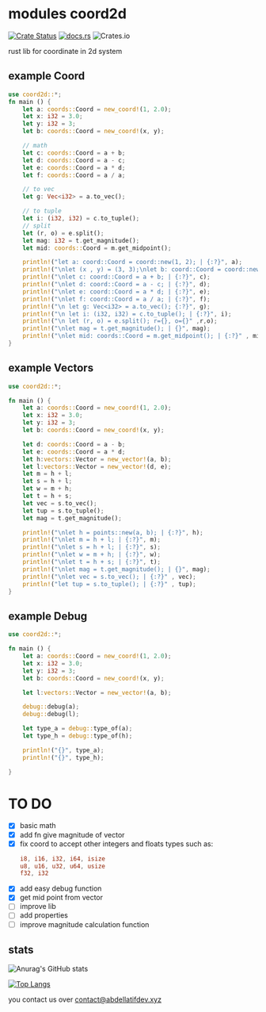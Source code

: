 # modules coord2d
[![Crate Status](https://img.shields.io/crates/v/coord2d?style=for-the-badge)](https://crates.io/crates/coord2d)
[![docs.rs](https://img.shields.io/docsrs/coord2d?style=for-the-badge)](https://docs.rs/coord2d/0.2.2/coord2d/)
![Crates.io](https://img.shields.io/crates/l/coord2d?style=for-the-badge)


rust lib for coordinate in 2d system

## example Coord

```rust
use coord2d::*;
fn main () {
    let a: coords::Coord = new_coord!(1, 2.0);
    let x: i32 = 3.0;
    let y: i32 = 3;
    let b: coords::Coord = new_coord!(x, y);

    // math
    let c: coords::Coord = a + b;
    let d: coords::Coord = a - c;
    let e: coords::Coord = a * d;
    let f: coords::Coord = a / a;

    // to vec
    let g: Vec<i32> = a.to_vec();

    // to tuple
    let i: (i32, i32) = c.to_tuple();
    // split
    let (r, o) = e.split();
    let mag: i32 = t.get_magnitude();
    let mid: coords::Coord = m.get_midpoint();

    println!("let a: coord::Coord = coord::new(1, 2); | {:?}", a);
    println!("\nlet (x , y) = (3, 3);\nlet b: coord::Coord = coord::new(x, y); | {:?}", b);
    println!("\nlet c: coord::Coord = a + b; | {:?}", c);
    println!("\nlet d: coord::Coord = a - c; | {:?}", d);
    println!("\nlet e: coord::Coord = a * d; | {:?}", e);
    println!("\nlet f: coord::Coord = a / a; | {:?}", f);
    println!("\n let g: Vec<i32> = a.to_vec(); {:?}", g);
    println!("\n let i: (i32, i32) = c.to_tuple(); | {:?}", i);
    println!("\n let (r, o) = e.split(); r={}, o={}" ,r,o);
    println!("\nlet mag = t.get_magnitude(); | {}", mag);
    println!("\nlet mid: coords::Coord = m.get_midpoint(); | {:?}" , mid);
}
```
## example Vectors

```rust
use coord2d::*;

fn main () {
    let a: coords::Coord = new_coord!(1, 2.0);
    let x: i32 = 3.0;
    let y: i32 = 3;
    let b: coords::Coord = new_coord!(x, y);

    let d: coords::Coord = a - b;
    let e: coords::Coord = a * d;
    let h:vectors::Vector = new_vector!(a, b);
    let l:vectors::Vector = new_vector!(d, e);
    let m = h + l;
    let s = h + l;
    let w = m + h;
    let t = h + s;
    let vec = s.to_vec();
    let tup = s.to_tuple();
    let mag = t.get_magnitude();

    println!("\nlet h = points::new(a, b); | {:?}", h);
    println!("\nlet m = h + l; | {:?}", m);
    println!("\nlet s = h + l; | {:?}", s);
    println!("\nlet w = m + h; | {:?}", w);
    println!("\nlet t = h + s; | {:?}", t);
    println!("\nlet mag = t.get_magnitude(); | {}", mag);
    println!("\nlet vec = s.to_vec(); | {:?}" , vec);
    println!("let tup = s.to_tuple(); | {:?}" , tup);
}
```

## example Debug

```rust
use coord2d::*;

fn main () {
    let a: coords::Coord = new_coord!(1, 2.0);
    let x: i32 = 3.0;
    let y: i32 = 3;
    let b: coords::Coord = new_coord!(x, y);

    let l:vectors::Vector = new_vector!(a, b);

    debug::debug(a);
    debug::debug(l);

    let type_a = debug::type_of(a);
    let type_h = debug::type_of(h);

    println!("{}", type_a);
    println!("{}", type_h);

}
```

# TO DO

- [X] basic math
- [X] add fn give magnitude of vector
- [X] fix coord to accept other integers and floats types such as:
    ```rust
    i8, i16, i32, i64, isize
    u8, u16, u32, u64, usize
    f32, i32
    ```
- [X] add easy debug function
- [X] get mid point from vector
- [ ] improve lib
- [ ] add properties
- [ ] improve magnitude calculation function

## stats

![Anurag's GitHub stats](https://github-readme-stats.vercel.app/api?username=abdellatif-dev&show_icons=true&theme=radical)

[![Top Langs](https://github-readme-stats.vercel.app/api/top-langs/?username=abdellatif-dev&layout=compact&show_icons=true&theme=radical)](https://github.com/abdellatif-dev/github-readme-stats)

you contact us over contact@abdellatifdev.xyz
